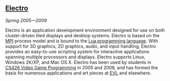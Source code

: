 ## [Electro][]

*Spring 2005&mdash;2009*

Electro is an application development environment designed for use on both cluster-driven tiled displays and desktop systems. Electro is based on the [MPI][] process model and is bound to the [Lua programming language][lua]. With support for 3D graphics, 2D graphics, audio, and input handling, Electro provides an easy-to-use scripting system for interactive applications spanning multiple processors and displays. Electro supports Linux, Windows 2K/XP, and Mac OS X. Electro has been used by students in [CS426 Video Game Programming][cs426] in 2005 and 2006, and has formed the basis for numerous applications and art pieces at [EVL][] and elsewhere.

[electro]: electro/electro.html
[mpi]:     http://www.mpi-forum.org
[lua]:     http://www.lua.org
[cs426]:   http://www.evl.uic.edu/spiff/class/cs426
[evl]:     http://www.evl.uic.edu/
